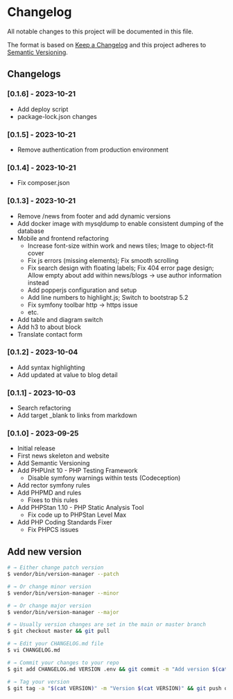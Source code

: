 # Changelog

All notable changes to this project will be documented in this file.

The format is based on [Keep a Changelog](http://keepachangelog.com/en/1.0.0/)
and this project adheres to [Semantic Versioning](http://semver.org/spec/v2.0.0.html).

## Changelogs

### [0.1.6] - 2023-10-21

* Add deploy script
* package-lock.json changes

### [0.1.5] - 2023-10-21

* Remove authentication from production environment

### [0.1.4] - 2023-10-21

* Fix composer.json

### [0.1.3] - 2023-10-21

* Remove /news from footer and add dynamic versions
* Add docker image with mysqldump to enable consistent dumping of the database
* Mobile and frontend refactoring
  * Increase font-size within work and news tiles; Image to object-fit cover
  * Fix js errors (missing elements); Fix smooth scrolling
  * Fix search design with floating labels; Fix 404 error page design; Allow empty about add within news/blogs -> use author information instead
  * Add popperjs configuration and setup
  * Add line numbers to highlight.js; Switch to bootstrap 5.2
  * Fix symfony toolbar http -> https issue
  * etc.
* Add table and diagram switch
* Add h3 to about block
* Translate contact form

### [0.1.2] - 2023-10-04

* Add syntax highlighting
* Add updated at value to blog detail

### [0.1.1] - 2023-10-03

* Search refactoring
* Add target _blank to links from markdown

### [0.1.0] - 2023-09-25

* Initial release
* First news skeleton and website
* Add Semantic Versioning
* Add PHPUnit 10 - PHP Testing Framework
  * Disable symfony warnings within tests (Codeception)
* Add rector symfony rules
* Add PHPMD and rules
  * Fixes to this rules
* Add PHPStan 1.10 - PHP Static Analysis Tool
  * Fix code up to PHPStan Level Max
* Add PHP Coding Standards Fixer
  * Fix PHPCS issues

## Add new version

```bash
# → Either change patch version
$ vendor/bin/version-manager --patch

# → Or change minor version
$ vendor/bin/version-manager --minor

# → Or change major version
$ vendor/bin/version-manager --major

# → Usually version changes are set in the main or master branch
$ git checkout master && git pull

# → Edit your CHANGELOG.md file
$ vi CHANGELOG.md

# → Commit your changes to your repo
$ git add CHANGELOG.md VERSION .env && git commit -m "Add version $(cat VERSION)" && git push

# → Tag your version
$ git tag -a "$(cat VERSION)" -m "Version $(cat VERSION)" && git push origin "$(cat VERSION)"
```
